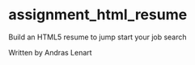 # assignment_html_resume
Build an HTML5 resume to jump start your job search

Written by Andras Lenart